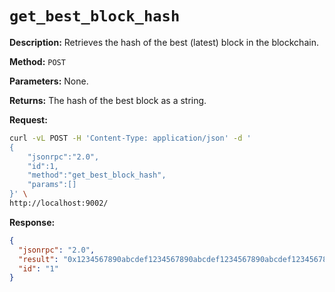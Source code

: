 # `get_best_block_hash`

**Description:** Retrieves the hash of the best (latest) block in the blockchain.

**Method:** `POST`

**Parameters:**
    None.

**Returns:** The hash of the best block as a string.

**Request:**
```bash
curl -vL POST -H 'Content-Type: application/json' -d '
{
    "jsonrpc":"2.0",
    "id":1,
    "method":"get_best_block_hash",
    "params":[]
}' \
http://localhost:9002/
```

**Response:**
```json
{
  "jsonrpc": "2.0",
  "result": "0x1234567890abcdef1234567890abcdef1234567890abcdef1234567890abcdef",
  "id": "1"
}
```
